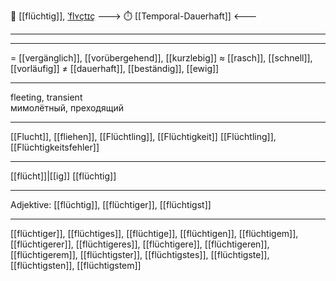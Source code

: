 💨 [[flüchtig]], [ˈflʏçtɪç](https://youglish.com/pronounce/flüchtig/german)
---> ⏱️ [[Temporal-Dauerhaft]] <---

---


---
= [[vergänglich]], [[vorübergehend]], [[kurzlebig]]
≈ [[rasch]], [[schnell]], [[vorläufig]]
≠ [[dauerhaft]], [[beständig]], [[ewig]]

---
fleeting, transient  
мимолётный, преходящий

---
[[Flucht]], [[fliehen]], [[Flüchtling]], [[Flüchtigkeit]]
[[Flüchtling]], [[Flüchtigkeitsfehler]]

---
[[flücht]]|[[ig]]
[[flüchtig]]


---
Adjektive: [[flüchtig]], [[flüchtiger]], [[flüchtigst]]

---
[[flüchtiger]], [[flüchtiges]], [[flüchtige]], [[flüchtigen]], [[flüchtigem]], [[flüchtigerer]], [[flüchtigeres]], [[flüchtigere]], [[flüchtigeren]], [[flüchtigerem]], [[flüchtigster]], [[flüchtigstes]], [[flüchtigste]], [[flüchtigsten]], [[flüchtigstem]]